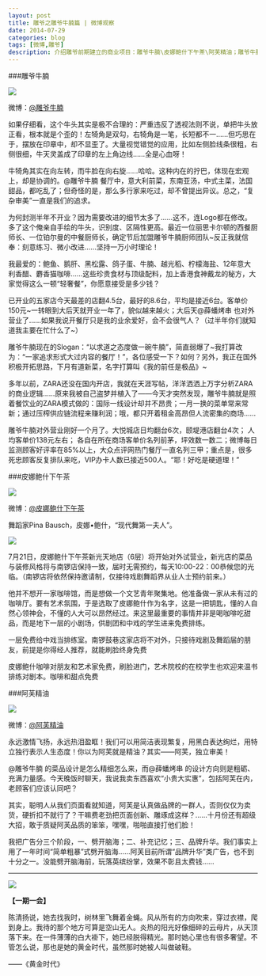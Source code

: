 ```yaml
---
layout: post
title: 雕爷之雕爷牛腩篇 | 微博观察
date: 2014-07-29
categories: blog
tags: [微博,雕爷]
description: 介绍雕爷前期建立的商业项目：雕爷牛腩\皮娜鲍什下午茶\阿芙精油；雕爷牛腩这部分重点推介。
---
```



###雕爷牛腩

![](http://ww2.sinaimg.cn/bmiddle/633322d0jw1e18buh5dvsj.jpg)

微博：[@雕爷牛腩](http://weibo.com/diaoyeniunan)

如果仔细看，这个牛头其实是极不合理的：严重违反了透视法则不说，单把牛头放正看，根本就是个歪的！左犄角是双勾，右犄角是一笔，长短都不一……但巧思在于，摆放在印章中，却不显歪了。大量视觉错觉的应用，比如左侧脸线条很粗，右侧很细，牛天灵盖成了印章的左上角边线……全是心血呀！

牛犄角其实在向左转，而牛脸在向右旋……哈哈。这种内在的拧巴，体现在宏观上，却是协调的。@雕爷牛腩 餐厅中，意大利前菜，东南亚汤，中式主菜，法国甜品，都吃乱了；但奇怪的是，那么多行家来吃过，却不曾提出异议。总之，“复杂审美”一直是我们的追求。

为何封测半年不开业？因为需要改进的细节太多了……这不，连Logo都在修改。多了这个俺亲自手绘的牛头，识别度、区隔性更高。最近一位丽思卡尔顿的西餐厨师长、一位铂尔曼的中餐厨师长，确定节后加盟雕爷牛腩厨师团队~反正我就信奉：刻意练习、微小改进……坚持一万小时理论！ 

我最爱的：鲍鱼、鹅肝、黑松露、鸽子蛋、牛腩、越光稻、柠檬海盐、12年意大利香醋、麝香猫咖啡……这些珍贵食材与顶级配料，加上香港食神戴龙的秘方，大家觉得这么一顿“轻奢餐”，你愿意接受是多少钱？  

已开业的五家店今天最差的店翻4.5台，最好的8.6台，平均是接近6台。客单价150元~一转眼到大后天就开业一年了，貌似越来越火；大后天@薛蟠烤串 也对外营业了……如果我说开餐厅只是我的业余爱好，会不会很气人？（过半年你们就知道我主要在忙什么了~） 

雕爷牛腩现在的Slogan：“以求道之态度做一碗牛腩”，简直弱爆了~我打算改为：“一家追求形式大过内容的餐厅！”，各位感受一下？如何？另外，我正在国外积极开拓思路，下月有道新菜，名字打算叫《我的前任是极品》~

多年以前，ZARA还没在国内开店，我就在天涯写帖，洋洋洒洒上万字分析ZARA的商业逻辑……原来我被自己盗梦并植入了——今天才突然发现，雕爷牛腩就是照着餐饮业的ZARA模式做的：国际一线设计却并不昂贵；一月一换的菜单常来常新；通过压榨供应链流程来赚利润；哦，都只开着租金高昂但人流密集的商场……

雕爷牛腩对外营业刚好一个月了。大悦城店日均翻台6次，颐堤港店翻台4次； 人均客单价138元左右； 各自在所在商场客单价名列前茅，坪效数一数二；微博每日监测顾客好评率在85%以上，大众点评网热门餐厅一直名列三甲；重点是，很多死忠顾客反复排队来吃，VIP办卡人数已接近500人。“耶！好吃是硬道理！”

###皮娜鲍什下午茶

![](http://ww4.sinaimg.cn/bmiddle/d02bb8c1gw1eii73zk7acj20a70l1goj.jpg)

微博：[@皮娜鲍什下午茶](http://weibo.com/u/3492526273)

舞蹈家Pina Bausch，皮娜•鲍什，“现代舞第一夫人”。

![](http://mmbiz.qpic.cn/mmbiz/0lhibjA95Mu2zQ50WeAiaf3t8Fu3AuFAIcjukIhtIqPdzBdFYMg1iaLjkAINmJUeO1RiaxElVOpPUOVFASjicYZTreQ/0)

7月21日，皮娜鲍什下午茶新光天地店（6层）将开始对外试营业，新光店的菜品与装修风格将与南锣店保持一致，届时无需预约，每天10:00-22：00恭候您的光临。（南锣店将依然保持邀请制，仅接待戏剧舞蹈界从业人士预约前来。）


他并不想开一家咖啡馆，而是想做一个文艺青年聚集地。他准备做一家从未有过的咖啡厅。要有艺术氛围，于是选取了皮娜鲍什作为名字，这是一把钥匙，懂的人自然心领神会，不懂的人大可以昂然经过。来这里最重要的事情并非是喝咖啡吃甜品，而是地下一层的小剧场，供剧团和中戏的学生进来免费排练。

一层免费给中戏当排练室。南锣鼓巷这家店将不对外，只接待戏剧及舞蹈届的朋友，前提是你得经人推荐，就能刷脸终身免费

皮娜鲍什咖啡对朋友和艺术家免费，刷脸进门，艺术院校的在校学生也欢迎来温书排练对剧本。咖啡和甜点免费

###阿芙精油

![](http://ww1.sinaimg.cn/large/69a6667agw1egwt2ss09cj20fk078go4.jpg)

微博：[@阿芙精油](http://weibo.com/u/1772512890)

永远激情飞扬，永远热泪盈眶！我们可以用简洁表现繁复，用黑白表达绚烂，用特立独行表示人生态度！你以为阿芙就是精油？其实——阿芙，独立审美！

@雕爷牛腩 的菜品设计是怎么精细怎么来，而@薛蟠烤串 的设计方向则是粗砺、充满力量感。今天晚饭时聊天，我说我卖东西喜欢“小贵大实惠”，包括阿芙在内，老顾客们应该认同吧？ 

其实，聪明人从我们页面看就知道，阿芙是认真做品牌的一群人，否则仅仅为卖货，硬折扣不就行了？干嘛费老劲把页面创新、雕琢成这样？……十月份还有超级大招，敢于质疑阿芙品质的笨笨，嘿嘿，啪啪直接打他们脸！ 

我把广告分三个阶段，一、劈开脑海；二、补充记忆；三、品牌升华。我们事实上用了一年时间“简单粗暴”式劈开脑海……阿芙目前所谓“品牌升华”类广告，也不到十分之一。没能劈开脑海前，玩落英缤纷掌，效果不彰且太费钱……

----



![](http://cnfeat.qiniudn.com/signitrue-2014-07-11.png)


**【一期一会】**

陈清扬说，她去找我时，树林里飞舞着金蝇。风从所有的方向吹来，穿过衣襟，爬到身上。我待的那个地方可算是空山无人。炎热的阳光好像细碎的云母片，从天顶落下来。在一件薄薄的白大褂下，她已经脱得精光。那时她心里也有很多奢望。不管怎么说，那也是她的黄金时代，虽然那时她被人叫做破鞋。

——《黄金时代》
